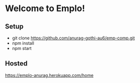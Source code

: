 # Welcome to Emplo!

## Setup

 - git clone https://github.com/anurag-gothi-au6/emp-comp.git
 - npm install
 - npm start

## Hosted
https://emplo-anurag.herokuapp.com/home
